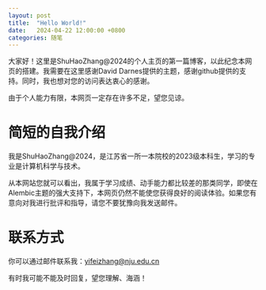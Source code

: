 ```yaml
---
layout: post
title:  "Hello World!"
date:   2024-04-22 12:00:00 +0800
categories: 随笔
---
```



大家好！这里是ShuHaoZhang@2024的个人主页的第一篇博客，以此纪念本网页的搭建。我需要在这里感谢David Darnes提供的主题，感谢github提供的支持。同时，我也想对您的访问表达衷心的感谢。

由于个人能力有限，本网页一定存在许多不足，望您见谅。

# 简短的自我介绍

我是ShuHaoZhang@2024，是江苏省一所一本院校的2023级本科生，学习的专业是计算机科学与技术。

从本网站您就可以看出，我属于学习成绩、动手能力都比较差的那类同学，即使在Alembic主题的强大支持下，本网页仍然不能使您获得良好的阅读体验。如果您有意向对我进行批评和指导，请您不要犹豫向我发送邮件。

# 联系方式

你可以通过邮件联系我：yifeizhang@nju.edu.cn

有时我可能不能及时回复，望您理解、海涵！